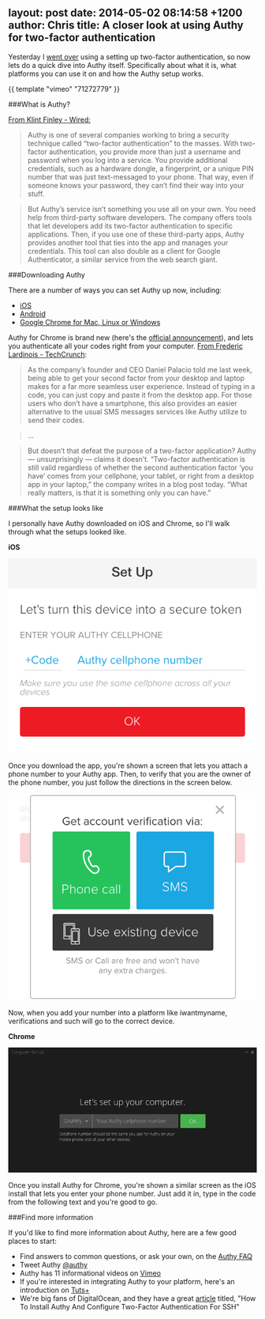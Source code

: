 layout: post
date: 2014-05-02 08:14:58 +1200
author: Chris
title: A closer look at using Authy for two-factor authentication
----

<!-- excerpt -->

Yesterday I [went over](https://iwantmyname.com/blog/2014/04/a-practical-look-at-using-iwantmynames-two-factor-authentication.html) using a setting up two-factor authentication, so now lets do a quick dive into Authy itself. Specifically about what it is, what platforms you can use it on and how the Authy setup works. 

{{ template "vimeo" "71272779" }}

<!-- /excerpt -->

###What is Authy?

[From Klint Finley - Wired:](http://www.wired.com/2013/07/authy/)

>Authy is one of several companies working to bring a security technique called “two-factor authentication” to the masses. With two-factor authentication, you provide more than just a username and password when you log into a service. You provide additional credentials, such as a hardware dongle, a fingerprint, or a unique PIN number that was just text-messaged to your phone. That way, even if someone knows your password, they can’t find their way into your stuff.

>But Authy’s service isn’t something you use all on your own. You need help from third-party software developers. The company offers tools that let developers add its two-factor authentication to specific applications. Then, if you use one of these third-party apps, Authy provides another tool that ties into the app and manages your credentials. This tool can also double as a client for Google Authenticator, a similar service from the web search giant.

###Downloading Authy

There are a number of ways you can set Authy up now, including:

+ [iOS](https://itunes.apple.com/us/app/authy/id494168017)
+ [Android](https://play.google.com/store/apps/details?id=com.authy.authy)
+ [Google Chrome for Mac, Linux or Windows](https://chrome.google.com/webstore/detail/gaedmjdfmmahhbjefcbgaolhhanlaolb)

Authy for Chrome is brand new (here's the [official announcement](http://blog.authy.com/authy-for-pc)), and lets you authenticate all your codes right from your computer. [From Frederic Lardinois - TechCrunch](http://techcrunch.com/2014/04/28/authy-brings-two-factor-authentication-to-the-desktop/):

>As the company’s founder and CEO Daniel Palacio told me last week, being able to get your second factor from your desktop and laptop makes for a far more seamless user experience. Instead of typing in a code, you can just copy and paste it from the desktop app. For those users who don’t have a smartphone, this also provides an easier alternative to the usual SMS messages services like Authy utilize to send their codes.

>...

>But doesn’t that defeat the purpose of a two-factor application? Authy — unsurprisingly — claims it doesn’t. “Two-factor authentication is still valid regardless of whether the second authentication factor ‘you have’ comes from your cellphone, your tablet, or right from a desktop app in your laptop,” the company writes in a blog post today. “What really matters, is that it is something only you can have.”

###What the setup looks like

I personally have Authy downloaded on iOS and Chrome, so I'll walk through what the setups looked like.

**iOS**

![setup iOS](/media/2014-05-02-authy-setup.png)

Once you download the app, you're shown a screen that lets you attach a phone number to your Authy app. Then, to verify that you are the owner of the phone number, you just follow the directions in the screen below.

![verification iOS](/media/2014-05-02-authy-ver.png)

Now, when you add your number into a platform like iwantmyname, verifications and such will go to the correct device.

**Chrome**

![alt](/media/2014-05-02-authy-chrome.png)

Once you install Authy for Chrome, you're shown a similar screen as the iOS install that lets you enter your phone number. Just add it in, type in the code from the following text and you're good to go. 

###Find more information

If you'd like to find more information about Authy, here are a few good places to start:

+ Find answers to common questions, or ask your own, on the [Authy FAQ](https://www.authy.com/faq)
+ Tweet Authy [@authy](https://twitter.com/Authy)
+ Authy has 11 informational videos on [Vimeo](http://vimeo.com/user13020702/videos)
+ If you're interested in integrating Authy to your platform, here's an introduction on [Tuts+](http://code.tutsplus.com/tutorials/two-factor-auth-using-authy--net-33402)
+ We're big fans of DigitalOcean, and they have a great [article](https://www.digitalocean.com/community/articles/how-to-install-authy-and-configure-two-factor-authentication-for-ssh) titled, "How To Install Authy And Configure Two-Factor Authentication For SSH"


